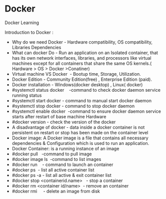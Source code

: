 # Docker
Docker Learning 

Introduction to Docker :
-  Why do we need Docker - Hardware compatibility, OS compatibility, Libraries Dependencies
-  What can docker Do - Run an application on an Isolated container, that has its own network interfaces, libraries, and processors like virtual machines except for all containers that share the same OS kernels.( Hardware > OS > Docker >Conatiner)
-  Virtual machine VS Docker  - Bootup time, Storage, Utilization.
-  Docker Edition - Community Edition(free) , Enterprise Edition (paid).
-  Docker installation - Windows(docker desktop) , Linux( docker)
-  #systemctl status docker    -command to check docker daemon service running status
-  #systemctl start docker - command to manual start docker daemon
-  #systemctl stop docker - command to stop docker daemon
-  #systemctl enable docker  -command to ensure docker daemon service starts after restart of base machine Hardware
-  #docker version - check the version of the docker
-  A disadvantage of docker - data inside a docker container is not persistent on restart or stop has been made on the container level
-  Docker image: A Docker image is a file that contains all necessary dependencies & Configuration which is used to run an application.
-  Docker Container: is a running instance of an image
-  #docker pull <imagename>  -command to pull image
-  #docker image ls  -command to list images
-  #docker run <imagename>   - command to launch an container
-  #docker ps  - list all active container list
-  #docker ps -a - list all active & exit container list
-  #docker stop <containerid.name>   - stop a container
-  #docker rm <container id/name>  - remove an container
-  #docker rmi <image name>    - delete an image from disk

